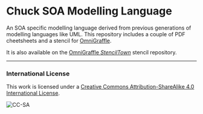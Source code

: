 # Chuck SOA Modelling Language

An SOA specific modelling language derived from previous generations of modelling languages like UML. This repository includes a couple of PDF cheetsheets and a stencil for [OmniGraffle](https://www.omnigroup.com/omnigraffle).

It is also available on the [OmniGraffle _StencilTown_](https://stenciltown.omnigroup.com/stencils/chuck-soa-modelling-elements/) stencil repository.

---

### International License
This work is licensed under a [Creative Commons Attribution-ShareAlike 4.0 International License](http://creativecommons.org/licenses/by-sa/4.0/).

![CC-SA]

[CC-SA]: https://i.creativecommons.org/l/by-sa/4.0/88x31.png
